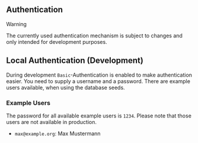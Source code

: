 ## Authentication
> [!WARNING]
> The currently used authentication mechanism is subject to changes and only intended for development purposes.

## Local Authentication (Development)

During development `Basic`-Authentication is enabled to make authentication easier. You need to supply a username and a password.
There are example users available, when using the database seeds.

### Example Users

The password for all available example users is
`1234`.
Please note that those users are not available in production.

- `max@example.org`: Max Mustermann

